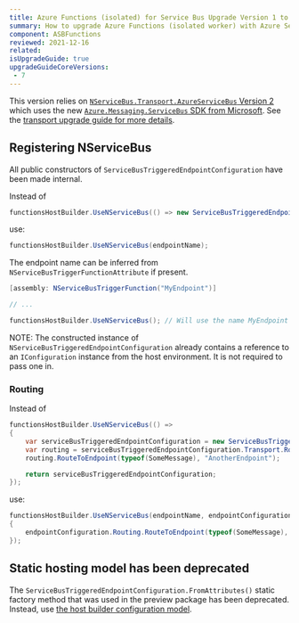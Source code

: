 ```yaml
---
title: Azure Functions (isolated) for Service Bus Upgrade Version 1 to 2
summary: How to upgrade Azure Functions (isolated worker) with Azure Service Bus from version 1 to 2
component: ASBFunctions
reviewed: 2021-12-16
related:
isUpgradeGuide: true
upgradeGuideCoreVersions:
 - 7
---
```


This version relies on [`NServiceBus.Transport.AzureServiceBus` Version 2](/transports/azure-service-bus/) which uses the new [`Azure.Messaging.ServiceBus` SDK from Microsoft](https://docs.microsoft.com/en-us/dotnet/api/overview/azure/messaging.servicebus-readme). See the [transport upgrade guide for more details](/transports/upgrades/asbs-1to2.md).

## Registering NServiceBus

All public constructors of `ServiceBusTriggeredEndpointConfiguration` have been made internal.

Instead of

```csharp
functionsHostBuilder.UseNServiceBus(() => new ServiceBusTriggeredEndpointConfiguration(endpointName));
```

use:

```csharp
functionsHostBuilder.UseNServiceBus(endpointName);
```

The endpoint name can be inferred from `NServiceBusTriggerFunctionAttribute` if present.

```csharp
[assembly: NServiceBusTriggerFunction("MyEndpoint")]

// ...

functionsHostBuilder.UseNServiceBus(); // Will use the name MyEndpoint
```

NOTE: The constructed instance of `NServiceBusTriggeredEndpointConfiguration` already contains a reference to an `IConfiguration` instance from the host environment. It is not required to pass one in.

### Routing

Instead of

```csharp
functionsHostBuilder.UseNServiceBus(() =>
{
    var serviceBusTriggeredEndpointConfiguration = new ServiceBusTriggeredEndpointConfiguration(endpointName);
    var routing = serviceBusTriggeredEndpointConfiguration.Transport.Routing();
    routing.RouteToEndpoint(typeof(SomeMessage), "AnotherEndpoint");

    return serviceBusTriggeredEndpointConfiguration;
});
```

use:

```csharp
functionsHostBuilder.UseNServiceBus(endpointName, endpointConfiguration =>
{
    endpointConfiguration.Routing.RouteToEndpoint(typeof(SomeMessage), "AnotherEndpoint");
});
```

## Static hosting model has been deprecated

The `ServiceBusTriggeredEndpointConfiguration.FromAttributes()` static factory method that was used in the preview package has been deprecated. Instead, use [the host builder configuration model](/nservicebus/hosting/azure-functions-service-bus/#basic-usage-endpoint-configuration).
